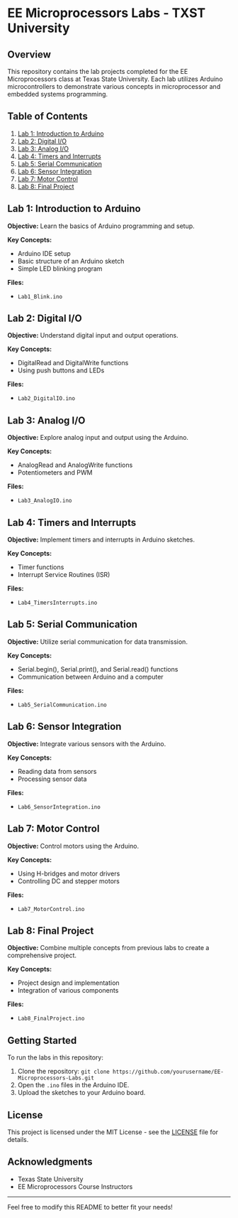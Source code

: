 # EE Microprocessors Labs - TXST University

## Overview

This repository contains the lab projects completed for the EE Microprocessors class at Texas State University. Each lab utilizes Arduino microcontrollers to demonstrate various concepts in microprocessor and embedded systems programming.

## Table of Contents

1. [Lab 1: Introduction to Arduino](#lab-1-introduction-to-arduino)
2. [Lab 2: Digital I/O](#lab-2-digital-io)
3. [Lab 3: Analog I/O](#lab-3-analog-io)
4. [Lab 4: Timers and Interrupts](#lab-4-timers-and-interrupts)
5. [Lab 5: Serial Communication](#lab-5-serial-communication)
6. [Lab 6: Sensor Integration](#lab-6-sensor-integration)
7. [Lab 7: Motor Control](#lab-7-motor-control)
8. [Lab 8: Final Project](#lab-8-final-project)

## Lab 1: Introduction to Arduino

**Objective:** Learn the basics of Arduino programming and setup.

**Key Concepts:**

- Arduino IDE setup
- Basic structure of an Arduino sketch
- Simple LED blinking program

**Files:**

- `Lab1_Blink.ino`

## Lab 2: Digital I/O

**Objective:** Understand digital input and output operations.

**Key Concepts:**

- DigitalRead and DigitalWrite functions
- Using push buttons and LEDs

**Files:**

- `Lab2_DigitalIO.ino`

## Lab 3: Analog I/O

**Objective:** Explore analog input and output using the Arduino.

**Key Concepts:**

- AnalogRead and AnalogWrite functions
- Potentiometers and PWM

**Files:**

- `Lab3_AnalogIO.ino`

## Lab 4: Timers and Interrupts

**Objective:** Implement timers and interrupts in Arduino sketches.

**Key Concepts:**

- Timer functions
- Interrupt Service Routines (ISR)

**Files:**

- `Lab4_TimersInterrupts.ino`

## Lab 5: Serial Communication

**Objective:** Utilize serial communication for data transmission.

**Key Concepts:**

- Serial.begin(), Serial.print(), and Serial.read() functions
- Communication between Arduino and a computer

**Files:**

- `Lab5_SerialCommunication.ino`

## Lab 6: Sensor Integration

**Objective:** Integrate various sensors with the Arduino.

**Key Concepts:**

- Reading data from sensors
- Processing sensor data

**Files:**

- `Lab6_SensorIntegration.ino`

## Lab 7: Motor Control

**Objective:** Control motors using the Arduino.

**Key Concepts:**

- Using H-bridges and motor drivers
- Controlling DC and stepper motors

**Files:**

- `Lab7_MotorControl.ino`

## Lab 8: Final Project

**Objective:** Combine multiple concepts from previous labs to create a comprehensive project.

**Key Concepts:**

- Project design and implementation
- Integration of various components

**Files:**

- `Lab8_FinalProject.ino`

## Getting Started

To run the labs in this repository:

1. Clone the repository: `git clone https://github.com/yourusername/EE-Microprocessors-Labs.git`
2. Open the `.ino` files in the Arduino IDE.
3. Upload the sketches to your Arduino board.

## License

This project is licensed under the MIT License - see the [LICENSE](LICENSE) file for details.

## Acknowledgments

- Texas State University
- EE Microprocessors Course Instructors

---

Feel free to modify this README to better fit your needs!

